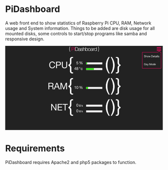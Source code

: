 PiDashboard
===========

A web front end to show statistics of Raspberry Pi CPU, RAM, Network usage and System information. 
Things to be added are disk usage for all mounted disks, some controls to start/stop programs like samba and responsive design.

![Home of PiDashboard](PiDashboard.jpg)

Requirements
============
PiDashboard requires Apache2 and php5 packages to function.
